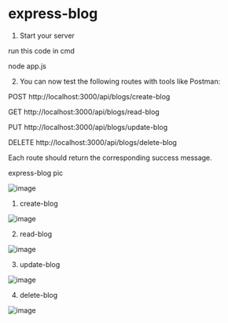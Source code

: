 # express-blog

1. Start your server

run this code in cmd

node app.js

2. You can now test the following routes with tools like Postman:


POST http://localhost:3000/api/blogs/create-blog

GET http://localhost:3000/api/blogs/read-blog

PUT http://localhost:3000/api/blogs/update-blog

DELETE http://localhost:3000/api/blogs/delete-blog

Each route should return the corresponding success message.



express-blog pic

![image](https://github.com/user-attachments/assets/1d1d3ff0-4851-4acf-a967-1b0bf72c8b8b)


1. create-blog

![image](https://github.com/user-attachments/assets/1b231c67-a433-4309-afa7-1f342028e845)

2. read-blog

![image](https://github.com/user-attachments/assets/e3ffb00b-9739-4fe0-8e07-c3459cdbd26f)

3. update-blog

![image](https://github.com/user-attachments/assets/03c1d64e-a59c-4fac-9832-41193e5e721f)

4. delete-blog

![image](https://github.com/user-attachments/assets/5717820f-cd32-4e25-b89d-7de7930d93bd)


